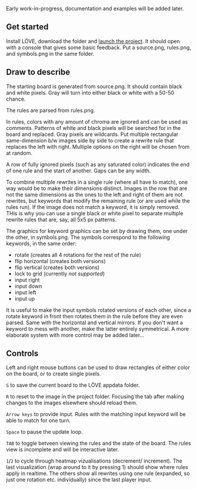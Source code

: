 Early work-in-progress, documentation and examples will be added later.

## Get started
Install LÖVE, download the folder and [launch the project](https://love2d.org/wiki/Getting_Started).
It should open with a console that gives some basic feedback. Put a source.png, rules.png, and symbols.png in the same folder.

## Draw to describe
The starting board is generated from source.png. It should contain black and white pixels. Gray will turn into either black or white with a 50-50 chance.

The rules are parsed from rules.png.

In rules, colors with any amount of chroma are ignored and can be used as comments. Patterns of white and black pixels will be searched for in the board and replaced. Gray pixels are wildcards.
Put multiple rectangular same-dimension b/w images side by side to create a rewrite rule that replaces the left with right. Multiple options on the right will be chosen from at random.

A row of fully ignored pixels (such as any saturated color) indicates the end of one rule and the start of another. Gaps can be any width. 

To combine multiple rewrites in a single rule (where all have to match), one way would be to make their dimensions distinct.
Images in the row that are not the same dimensions as the ones to the left and right of them are not rewrites, but keywords that modify the remaining rule (or are used while the rules run). If the image does not match a keyword, it is simply removed. THis is why you can use a single black or white pixel to separate multiple rewrite rules that are, say, all 5x5 px patterns.

The graphics for keyword graphics can be set by drawing them, one under the other, in symbols.png. The symbols correspond to the following keywords, in the same order:
* rotate  (creates all 4 rotations for the rest of the rule)
* flip horizontal (creates both versions)
* flip vertical (creates both versions)
* lock to grid (currently *not supported*)
* input right
* input down
* input left
* input up

It is useful to make the input symbols rotated versions of each other, since a rotate keyword in front then rotates them in the rule before they are even parsed.
Same with the horizontal and vertical mirrors. If you don't want a keyword to mess with another, make the latter entirely symmetrical. A more elaborate system with more control may be added later...

## Controls

Left and right mouse buttons can be used to draw rectangles of either color on the board, or to create single pixels.

`S` to save the current board to the LÖVE appdata folder. 

`R` to reset to the image in the project folder.
Focusing the tab after making changes to the images elsewhere should reload them.

`Arrow keys` to provide input. Rules with the matching input keyword will be able to match for one turn.

`Space` to pause the update loop.

`TAB` to toggle betveen viewing the rules and the state of the board. The rules view is incomplete and will be interactive later.

`1`/`2` to cycle through heatmap vizualisations (decrement/ increment). The last visualization (wrap around to it by pressing 1) should show where rules apply in realtime.
The others show all rewrites using one rule (expanded, so just one rotation etc. individually) since the last player input.
